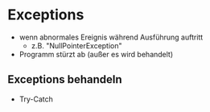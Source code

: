 # Exceptions
- wenn abnormales Ereignis während Ausführung auftritt
	- z.B. "NullPointerException"
- Programm stürzt ab (außer es wird behandelt)

## Exceptions behandeln
- Try-Catch